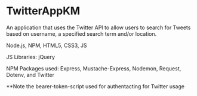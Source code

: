 # TwitterAppKM
An application that uses the Twitter API to allow users to search for Tweets based on username, a specified search term and/or location.

Node.js, NPM, HTML5, CSS3, JS

JS Libraries:
jQuery

NPM Packages used:
Express, Mustache-Express, Nodemon, Request, Dotenv, and Twitter

**Note the bearer-token-script used for authentacting for Twitter usage

